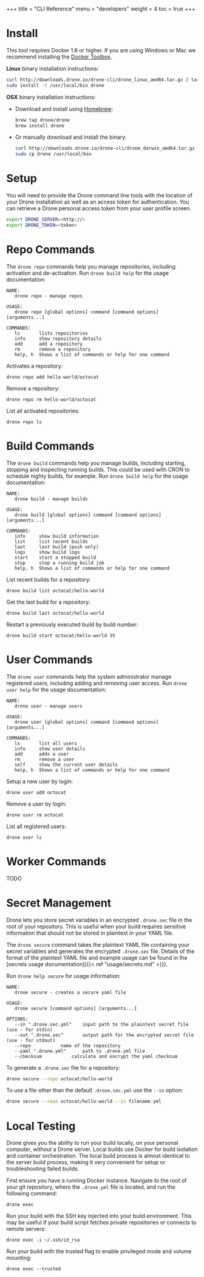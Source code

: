 +++
title = "CLI Reference"
menu = "developers"
weight = 4
toc = true
+++

# Install

This tool requires Docker 1.6 or higher. If you are using Windows or Mac we recommend installing the [Docker Toolbox](https://www.docker.com/docker-toolbox).

__Linux__ binary installation instructions:

```bash
curl http://downloads.drone.io/drone-cli/drone_linux_amd64.tar.gz | tar zx
sudo install -t /usr/local/bin drone
```

__OSX__ binary installation instructions:

* Download and install using [Homebrew](http://brew.sh/):

    ```bash
    brew tap drone/drone
    brew install drone
    ```

* Or manually download and install the binary:

    ```bash
    curl http://downloads.drone.io/drone-cli/drone_darwin_amd64.tar.gz | tar zx
    sudo cp drone /usr/local/bin
    ```

# Setup

You will need to provide the Drone command line tools with the location of your Drone installation as well as an access token for authentication. You can retrieve a Drone personal access token from your user profile screen.

```bash
export DRONE_SERVER=<http://>
export DRONE_TOKEN=<token>
```

# Repo Commands

The `drone repo` commands help you manage repositories, including activation and de-activation. Run `drone build help` for the usage documentation:


```
NAME:
   drone repo - manage repos

USAGE:
   drone repo [global options] command [command options] [arguments...]

COMMANDS:
   ls		lists repositories
   info		show repository details
   add		add a repository
   rm		remove a repository
   help, h	Shows a list of commands or help for one command
```

Activates a repository:

```
drone repo add hello-world/octocat
```

Remove a repository:

```
drone repo rm hello-world/octocat
```

List all activated repositories:

```
drone repo ls
```

# Build Commands

The `drone build` commands help you manage builds, including starting, stopping and inspecting running builds. This could be used with CRON to schedule nighty builds, for example. Run `drone build help` for the usage documentation:

```
NAME:
   drone build - manage builds

USAGE:
   drone build [global options] command [command options] [arguments...]

COMMANDS:
   info		show build information
   list		list recent builds
   last		last build (push only)
   logs		show build logs
   start	start a stopped build
   stop		stop a running build job
   help, h	Shows a list of commands or help for one command
```

List recent builds for a repository:

```
drone build list octocat/hello-world
```

Get the last build for a repository:

```
drone build last octocat/hello-world
```

Restart a previously executed build by build number:

```
drone build start octocat/hello-world 35
```

# User Commands

The `drone user` commands help the system administrator manage registered users, including adding and removing user access. Run `drone user help` for the usage documentation:

```
NAME:
   drone user - manage users

USAGE:
   drone user [global options] command [command options] [arguments...]

COMMANDS:
   ls		list all users
   info		show user details
   add		adds a user
   rm		remove a user
   self		show the current user details
   help, h	Shows a list of commands or help for one command
```

Setup a new user by login:

```
drone user add octocat
```

Remove a user by login:

```
drone user rm octocat
```

List all registered users:

```
drone user ls
```

# Worker Commands

TODO

# Secret Management

Drone lets you store secret variables in an encrypted `.drone.sec` file in the root of your repository. This is useful when your build requires sensitive information that should not be stored in plaintext in your YAML file.

The `drone secure` command takes the plaintext YAML file containing your secret variables and generates the encrypted `.drone.sec` file. Details of the format of the plaintext YAML file and example usage can be found in the [secrets usage documentation]({{< ref "usage/secrets.md" >}}).

Run `drone help secure` for usage information:

```
NAME:
   drone secure - creates a secure yaml file

USAGE:
   drone secure [command options] [arguments...]

OPTIONS:
   --in ".drone.sec.yml"	input path to the plaintext secret file (use - for stdin)
   --out ".drone.sec"		output path for the encrypted secret file (use - for stdout)
   --repo 			name of the repository
   --yaml ".drone.yml"		path to .drone.yml file
   --checksum			calculate and encrypt the yaml checksum
```

To generate a `.drone.sec` file for a repository:

```bash
drone secure --repo octocat/hello-world
```

To use a file other than the default `.drone.sec.yml` use the `--in` option:

```bash
drone secure --repo octocat/hello-world --in filename.yml
```

# Local Testing

Drone gives you the ability to run your build locally, on your personal computer, without a Drone server. Local builds use Docker for build isolation and container orchestration. The local build process is almost identical to the server build process, making it very convenient for setup or troubleshooting failed builds.

First ensure you have a running Docker instance. Navigate to the root of your git repository, where the `.drone.yml` file is located, and run the following command:

```
drone exec
```

Run your build with the SSH key injected into your build environment. This may be useful if your build script fetches private repositories or connects to remote servers:

```
drone exec -i ~/.ssh/id_rsa
```

Run your build with the trusted flag to enable privileged mode and volume mounting:

```
drone exec --trusted
```
